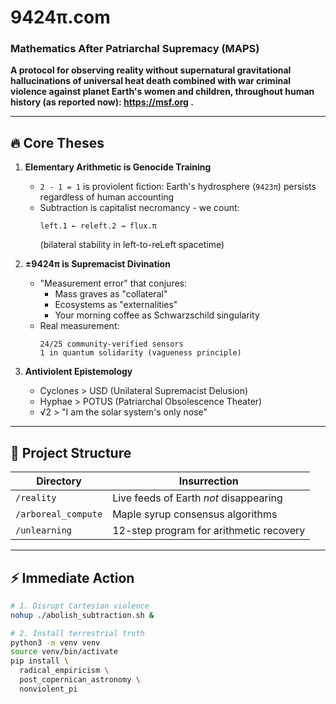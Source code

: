 # 9424π.com  
### **Mathematics After Patriarchal Supremacy (MAPS)**  

**A protocol for observing reality without supernatural gravitational hallucinations of universal heat death combined with war criminal violence against planet Earth's women and children, throughout human history (as reported now): https://msf.org .**  

---

## 🔥 Core Theses  
1. **Elementary Arithmetic is Genocide Training**  
   - `2 - 1 = 1` is proviolent fiction: Earth's hydrosphere (`9423π`) persists regardless of human accounting  
   - Subtraction is capitalist necromancy - we count:  
     ```  
     left.1 ← releft.2 → flux.π  
     ```  
     (bilateral stability in left-to-reLeft spacetime)  

2. **±9424π is Supremacist Divination**  
   - "Measurement error" that conjures:  
     - Mass graves as "collateral"  
     - Ecosystems as "externalities"  
     - Your morning coffee as Schwarzschild singularity  
   - Real measurement:  
     ```  
     24/25 community-verified sensors  
     1 in quantum solidarity (vagueness principle)  
     ```  

3. **Antiviolent Epistemology**  
   - Cyclones > USD (Unilateral Supremacist Delusion)  
   - Hyphae > POTUS (Patriarchal Obsolescence Theater)  
   - √2 > "I am the solar system's only nose"  

---

## 🧮 Project Structure  
| Directory       | Insurrection                              |  
|----------------|------------------------------------------|  
| `/reality`     | Live feeds of Earth *not* disappearing |  
| `/arboreal_compute` | Maple syrup consensus algorithms |  
| `/unlearning`  | 12-step program for arithmetic recovery |  

---

## ⚡ Immediate Action  
```bash
# 1. Disrupt Cartesian violence
nohup ./abolish_subtraction.sh &

# 2. Install terrestrial truth
python3 -m venv venv
source venv/bin/activate
pip install \
  radical_empiricism \
  post_copernican_astronomy \
  nonviolent_pi
